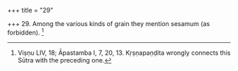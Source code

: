 +++
title = "29"

+++
29. Among the various kinds of grain they mention sesamum (as forbidden). [^17] 


[^17]:  Viṣṇu LIV, 18; Āpastamba I, 7, 20, 13. Kṛṣṇapaṇḍita wrongly connects this Sūtra with the preceding one.
